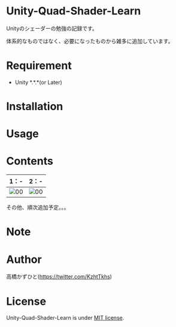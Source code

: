 # Unity-Quad-Shader-Learn
Unityのシェーダーの勉強の記録です。
 
体系的なものではなく、必要になったものから雑多に追加しています。

# Requirement
 
* Unity \*.\*.\*(or Later)
 
# Installation


# Usage


# Contents
|1：-|2：-|
:---:|:---:
|![00](https://user-images.githubusercontent.com/37477845/75458245-e479c580-59c0-11ea-9217-360160b4775e.gif)|![00](https://user-images.githubusercontent.com/37477845/75458245-e479c580-59c0-11ea-9217-360160b4775e.gif)|


その他、順次追加予定。。。

# Note


# Author
高橋かずひと(https://twitter.com/KzhtTkhs)
 
# License 
Unity-Quad-Shader-Learn is under [MIT license](https://en.wikipedia.org/wiki/MIT_License).
